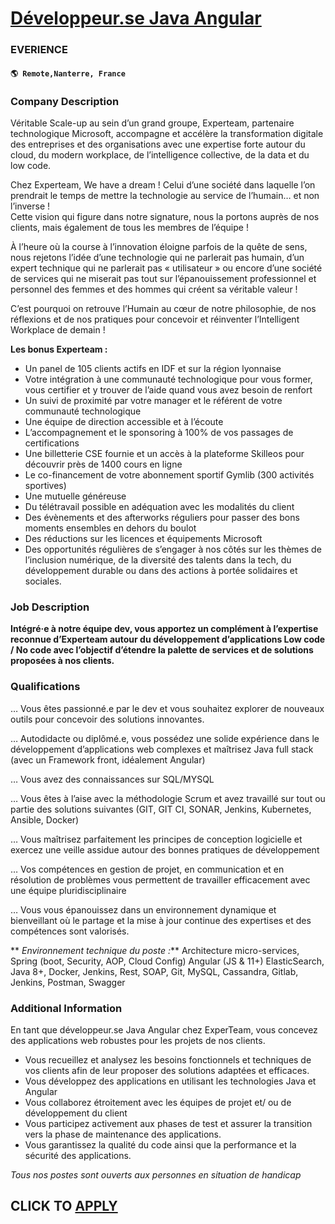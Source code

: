 # [Développeur.se Java Angular](https://www.remotewlb.com/apply/developpeur-se-java-angular-109483)  
### EVERIENCE  
#### `🌎 Remote,Nanterre, France`  

### **Company Description**

Véritable Scale-up au sein d’un grand groupe, Experteam, partenaire technologique Microsoft, accompagne et accélère la transformation digitale des entreprises et des organisations avec une expertise forte autour du cloud, du modern workplace, de l’intelligence collective, de la data et du low code.

Chez Experteam, We have a dream ! Celui d’une société dans laquelle l’on prendrait le temps de mettre la technologie au service de l’humain… et non l’inverse !  
Cette vision qui figure dans notre signature, nous la portons auprès de nos clients, mais également de tous les membres de l’équipe !

À l’heure où la course à l’innovation éloigne parfois de la quête de sens, nous rejetons l’idée d’une technologie qui ne parlerait pas humain, d’un expert technique qui ne parlerait pas « utilisateur » ou encore d’une société de services qui ne miserait pas tout sur l’épanouissement professionnel et personnel des femmes et des hommes qui créent sa véritable valeur !

C’est pourquoi on retrouve l’Humain au cœur de notre philosophie, de nos réflexions et de nos pratiques pour concevoir et réinventer l’Intelligent Workplace de demain !

 **Les bonus Experteam :**

  * Un panel de 105 clients actifs en IDF et sur la région lyonnaise
  * Votre intégration à une communauté technologique pour vous former, vous certifier et y trouver de l’aide quand vous avez besoin de renfort 
  * Un suivi de proximité par votre manager et le référent de votre communauté technologique 
  * Une équipe de direction accessible et à l’écoute 
  * L’accompagnement et le sponsoring à 100% de vos passages de certifications 
  * Une billetterie CSE fournie et un accès à la plateforme Skilleos pour découvrir près de 1400 cours en ligne
  * Le co-financement de votre abonnement sportif Gymlib (300 activités sportives) 
  * Une mutuelle généreuse 
  * Du télétravail possible en adéquation avec les modalités du client 
  * Des évènements et des afterworks réguliers pour passer des bons moments ensembles en dehors du boulot 
  * Des réductions sur les licences et équipements Microsoft 
  * Des opportunités régulières de s’engager à nos côtés sur les thèmes de l’inclusion numérique, de la diversité des talents dans la tech, du développement durable ou dans des actions à portée solidaires et sociales. 

### **Job Description**

 **Intégré·e à notre équipe dev, vous apportez un complément à l’expertise reconnue d’Experteam autour du développement d’applications Low code / No code avec l’objectif d’étendre la palette de services et de solutions proposées à nos clients.**

###  **Qualifications**

… Vous êtes passionné.e par le dev et vous souhaitez explorer de nouveaux outils pour concevoir des solutions innovantes.

… Autodidacte ou diplômé.e, vous possédez une solide expérience dans le développement d’applications web complexes et maîtrisez Java full stack (avec un Framework front, idéalement Angular)

… Vous avez des connaissances sur SQL/MYSQL

… Vous êtes à l’aise avec la méthodologie Scrum et avez travaillé sur tout ou partie des solutions suivantes (GIT, GIT CI, SONAR, Jenkins, Kubernetes, Ansible, Docker)

… Vous maîtrisez parfaitement les principes de conception logicielle et exercez une veille assidue autour des bonnes pratiques de développement  
  
… Vos compétences en gestion de projet, en communication et en résolution de problèmes vous permettent de travailler efficacement avec une équipe pluridisciplinaire  
  
… Vous vous épanouissez dans un environnement dynamique et bienveillant où le partage et la mise à jour continue des expertises et des compétences sont valorisés.

 ** _Environnement technique du poste :_** Architecture micro-services, Spring (boot, Security, AOP, Cloud Config) Angular (JS & 11+) ElasticSearch, Java 8+, Docker, Jenkins, Rest, SOAP, Git, MySQL, Cassandra, Gitlab, Jenkins, Postman, Swagger

###  **Additional Information**

En tant que développeur.se Java Angular chez ExperTeam, vous concevez des applications web robustes pour les projets de nos clients.

  * Vous recueillez et analysez les besoins fonctionnels et techniques de vos clients afin de leur proposer des solutions adaptées et efficaces.
  * Vous développez des applications en utilisant les technologies Java et Angular
  * Vous collaborez étroitement avec les équipes de projet et/ ou de développement du client
  * Vous participez activement aux phases de test et assurer la transition vers la phase de maintenance des applications.
  * Vous garantissez la qualité du code ainsi que la performance et la sécurité des applications.

 _Tous nos postes sont ouverts aux personnes en situation de handicap_

  
## CLICK TO [APPLY](https://www.remotewlb.com/apply/developpeur-se-java-angular-109483)

